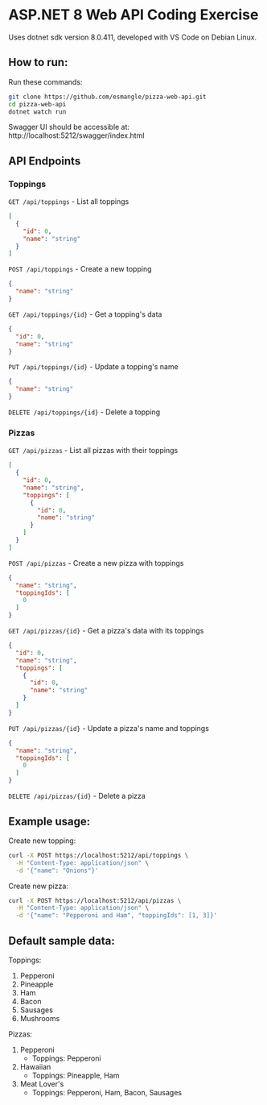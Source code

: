# ASP.NET 8 Web API Coding Exercise

Uses dotnet sdk version 8.0.411, developed with VS Code on Debian Linux.

## How to run:
Run these commands:
```bash
git clone https://github.com/esmangle/pizza-web-api.git
cd pizza-web-api
dotnet watch run
```
Swagger UI should be accessible at: http://localhost:5212/swagger/index.html

## API Endpoints

### Toppings

`GET /api/toppings` - List all toppings
```json
[
  {
    "id": 0,
    "name": "string"
  }
]
```

`POST /api/toppings` - Create a new topping
```json
{
  "name": "string"
}
```

`GET /api/toppings/{id}` - Get a topping's data
```json
{
  "id": 0,
  "name": "string"
}
```

`PUT /api/toppings/{id}` - Update a topping's name
```json
{
  "name": "string"
}
```

`DELETE /api/toppings/{id}` - Delete a topping

### Pizzas

`GET /api/pizzas` - List all pizzas with their toppings
```json
[
  {
    "id": 0,
    "name": "string",
    "toppings": [
      {
        "id": 0,
        "name": "string"
      }
    ]
  }
]
```

`POST /api/pizzas` - Create a new pizza with toppings
```json
{
  "name": "string",
  "toppingIds": [
    0
  ]
}
```

`GET /api/pizzas/{id}` - Get a pizza's data with its toppings
```json
{
  "id": 0,
  "name": "string",
  "toppings": [
    {
      "id": 0,
      "name": "string"
    }
  ]
}
```

`PUT /api/pizzas/{id}` - Update a pizza's name and toppings
```json
{
  "name": "string",
  "toppingIds": [
    0
  ]
}
```

`DELETE /api/pizzas/{id}` - Delete a pizza

## Example usage:

Create new topping:
```bash
curl -X POST https://localhost:5212/api/toppings \
  -H "Content-Type: application/json" \
  -d '{"name": "Onions"}'
```

Create new pizza:
```bash
curl -X POST https://localhost:5212/api/pizzas \
  -H "Content-Type: application/json" \
  -d '{"name": "Pepperoni and Ham", "toppingIds": [1, 3]}'
```

## Default sample data:
Toppings:
1. Pepperoni
2. Pineapple
3. Ham
4. Bacon
5. Sausages
6. Mushrooms

Pizzas:
1. Pepperoni
   - Toppings: Pepperoni
2. Hawaiian
   - Toppings: Pineapple, Ham
3. Meat Lover's
   - Toppings: Pepperoni, Ham, Bacon, Sausages
